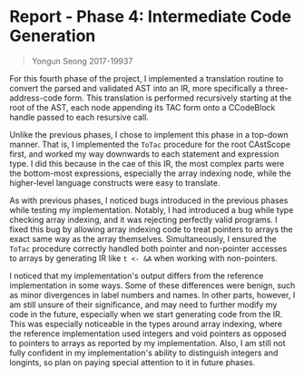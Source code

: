# Report - Phase 4: Intermediate Code Generation

> Yongun Seong 2017-19937

For this fourth phase of the project, I implemented a translation routine to
convert the parsed and validated AST into an IR, more specifically a
three-address-code form. This translation is performed recursively starting at
the root of the AST, each node appending its TAC form onto a CCodeBlock handle
passed to each resursive call.

Unlike the previous phases, I chose to implement this phase in a top-down
manner. That is, I implemented the `ToTac` procedure for the root CAstScope
first, and worked my way downwards to each statement and expression type. I did
this because in the cae of this IR, the most complex parts were the bottom-most
expressions, especially the array indexing node, while the higher-level language
constructs were easy to translate.

As with previous phases, I noticed bugs introduced in the previous phases while
testing my implementation. Notably, I had introduced a bug while type checking
array indexing, and it was rejecting perfectly valid programs. I fixed this bug
by allowing array indexing code to treat pointers to arrays the exact same way
as the array themselves. Simultaneously, I ensured the `ToTac` procedure
correctly handled both pointer and non-pointer accesses to arrays by generating
IR like `t <- &A` when working with non-pointers.

I noticed that my implementation's output differs from the reference
implementation in some ways. Some of these differences were benign, such as
minor divergences in label numbers and names. In other parts, however, I am
still unsure of their significance, and may need to further modify my code in
the future, especially when we start generating code from the IR. This was
especially noticeable in the types around array indexing, where the reference
implementation used integers and void pointers as opposed to pointers to arrays
as reported by my implementation. Also, I am still not fully confident in my
implementation's ability to distinguish integers and longints, so plan on paying
special attention to it in future phases.
